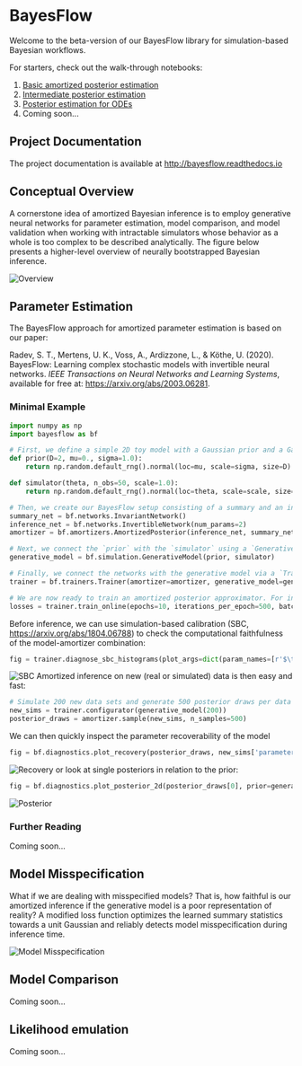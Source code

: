 # BayesFlow

Welcome to the beta-version of our BayesFlow library for simulation-based Bayesian workflows.

For starters, check out the walk-through notebooks:
1. [Basic amortized posterior estimation](docs/source/tutorial_notebooks/Intro_Amortized_Posterior_Estimation.ipynb) 
2. [Intermediate posterior estimation](docs/source/tutorial_notebooks/Covid19_Initial_Posterior_Estimation.ipynb) 
3. [Posterior estimation for ODEs](docs/source/tutorial_notebooks/Linear%20ODE%20system.ipynb)
4. Coming soon...

## Project Documentation
The project documentation is available at <http://bayesflow.readthedocs.io>

## Conceptual Overview

A cornerstone idea of amortized Bayesian inference is to employ generative neural networks for parameter estimation, model comparison, and model validation
when working with intractable simulators whose behavior as a whole is too complex to be described analytically. The figure below presents a higher-level overview of neurally bootstrapped Bayesian inference. 

![Overview](https://github.com/stefanradev93/BayesFlow/blob/Future/img/high_level_framework.png?raw=true)

## Parameter Estimation

The BayesFlow approach for amortized parameter estimation is based on our paper:

Radev, S. T., Mertens, U. K., Voss, A., Ardizzone, L., & Köthe, U. (2020). BayesFlow: Learning complex stochastic models with invertible neural networks. <em>IEEE Transactions on Neural Networks and Learning Systems</em>, available for free at: https://arxiv.org/abs/2003.06281. 

### Minimal Example

```python
import numpy as np
import bayesflow as bf

# First, we define a simple 2D toy model with a Gaussian prior and a Gaussian simulator (likelihood):
def prior(D=2, mu=0., sigma=1.0):
    return np.random.default_rng().normal(loc=mu, scale=sigma, size=D)

def simulator(theta, n_obs=50, scale=1.0):
    return np.random.default_rng().normal(loc=theta, scale=scale, size=(n_obs, theta.shape[0]))

# Then, we create our BayesFlow setup consisting of a summary and an inference network:
summary_net = bf.networks.InvariantNetwork()
inference_net = bf.networks.InvertibleNetwork(num_params=2)
amortizer = bf.amortizers.AmortizedPosterior(inference_net, summary_net)

# Next, we connect the `prior` with the `simulator` using a `GenerativeModel` wrapper:
generative_model = bf.simulation.GenerativeModel(prior, simulator)

# Finally, we connect the networks with the generative model via a `Trainer` instance:
trainer = bf.trainers.Trainer(amortizer=amortizer, generative_model=generative_model)

# We are now ready to train an amortized posterior approximator. For instance, to run online training, we simply call:
losses = trainer.train_online(epochs=10, iterations_per_epoch=500, batch_size=32)
```

Before inference, we can use simulation-based calibration (SBC, https://arxiv.org/abs/1804.06788) to check the computational faithfulness of the model-amortizer combination:
```python
fig = trainer.diagnose_sbc_histograms(plot_args=dict(param_names=[r'$\theta_1$', r'$\theta_2$']))
```
![SBC](https://github.com/stefanradev93/BayesFlow/blob/Future/img/showcase_sbc.png?raw=true)
Amortized inference on new (real or simulated) data is then easy and fast:
```python
# Simulate 200 new data sets and generate 500 posterior draws per data set
new_sims = trainer.configurator(generative_model(200))
posterior_draws = amortizer.sample(new_sims, n_samples=500)
```
We can then quickly inspect the parameter recoverability of the model
```python
fig = bf.diagnostics.plot_recovery(posterior_draws, new_sims['parameters'])
```
![Recovery](https://github.com/stefanradev93/BayesFlow/blob/Future/img/showcase_recovery.png?raw=true)
or look at single posteriors in relation to the prior:
```python
fig = bf.diagnostics.plot_posterior_2d(posterior_draws[0], prior=generative_model.prior)
```
![Posterior](https://github.com/stefanradev93/BayesFlow/blob/Future/img/showcase_posterior.png?raw=true)

### Further Reading

Coming soon...

## Model Misspecification

What if we are dealing with misspecified models? That is, how faithful is our amortized inference if the generative model is a poor representation of reality? A modified loss function optimizes the learned summary statistics towards a unit Gaussian and reliably detects model misspecification during inference time.

![Model Misspecification](https://github.com/stefanradev93/BayesFlow/blob/Future/docs/source/images/model_misspecification_amortized_sbi.png?raw=true)




## Model Comparison

Coming soon...

## Likelihood emulation

Coming soon...
